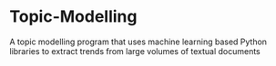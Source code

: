 # Topic-Modelling
A topic modelling program that uses machine learning based Python libraries to extract trends from large volumes of textual documents
